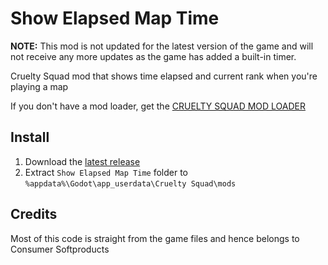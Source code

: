 # Show Elapsed Map Time

**NOTE:** This mod is not updated for the latest version of the game and will not receive any more updates as the game has added a built-in timer.

Cruelty Squad mod that shows time elapsed and current rank when you're playing a map

If you don't have a mod loader, get the [CRUELTY SQUAD MOD LOADER](https://github.com/crustyrashky/crus-modloader)

## Install

1. Download the [latest release](https://github.com/crustyrashky/ShowElapsedMapTime/releases/download/1.0/ShowElapsedMapTime.zip)
2. Extract `Show Elapsed Map Time` folder to `%appdata%\Godot\app_userdata\Cruelty Squad\mods`
 
## Credits

Most of this code is straight from the game files and hence belongs to Consumer Softproducts
